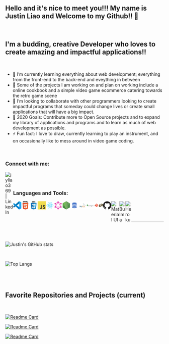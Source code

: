 ## Hello and it's nice to meet you!!! My name is Justin Liao and Welcome to my Github!! 👋

<!-- [![Website](https://img.shields.io/website?label=codeSTACKr.com&style=for-the-badge&url=https%3A%2F%2Fcodestackr.com)](https://codestackr.com)
[![Twitter Follow](https://img.shields.io/twitter/follow/codeSTACKr?color=1DA1F2&logo=twitter&style=for-the-badge)](https://twitter.com/intent/follow?original_referer=https%3A%2F%2Fgithub.com%2FcodeSTACKr&screen_name=codeSTACKr) -->

<br />

## I'm a budding, creative Developer who loves to create amazing and impactful applications!!

<br />

- 🌱 I’m currently learning everything about web development; everything from the front-end to  the back-end and eveything in between
- 🌱 Some of the projects I am working on and plan on working include a online cookbook and a simple video game ecommerce catering towards the retro game scene
- 👯 I’m looking to collaborate with other programmers looking to create impactful programs that someday could change lives or create small applications that will have a big impact.
- 🥅 2020 Goals: Contribute more to Open Source projects and to expand my library of applications and programs and to learn as much of web development as possible.
- ⚡ Fun fact: I love to draw, currently learning to play an instrument, and on occasionally like to mess around in video game coding. 

<br />

### Connect with me:
[<img align="left" alt="jyliao369 | LinkedIn" width="25px" src="https://cdn.jsdelivr.net/npm/simple-icons@v3/icons/linkedin.svg" />][linkedin]

<br/>
<br/>

### Languages and Tools:
<img align="left" alt="Visual Studio Code" width="26px" src="https://raw.githubusercontent.com/github/explore/80688e429a7d4ef2fca1e82350fe8e3517d3494d/topics/visual-studio-code/visual-studio-code.png"/>
<img align="left" alt="HTML5" width="26px" src="https://raw.githubusercontent.com/github/explore/80688e429a7d4ef2fca1e82350fe8e3517d3494d/topics/html/html.png" />
<img align="left" alt="CSS3" width="26px" src="https://raw.githubusercontent.com/github/explore/80688e429a7d4ef2fca1e82350fe8e3517d3494d/topics/css/css.png" />
<img align="left" alt="JavaScript" width="26px" src="https://raw.githubusercontent.com/github/explore/80688e429a7d4ef2fca1e82350fe8e3517d3494d/topics/javascript/javascript.png" />
<img align="left" alt="React" width="26px" src="https://raw.githubusercontent.com/github/explore/80688e429a7d4ef2fca1e82350fe8e3517d3494d/topics/react/react.png" />
<img align="left" alt="GraphQL" width="26px" src="https://raw.githubusercontent.com/github/explore/80688e429a7d4ef2fca1e82350fe8e3517d3494d/topics/graphql/graphql.png" />
<img align="left" alt="Node.js" width="26px" src="https://raw.githubusercontent.com/github/explore/80688e429a7d4ef2fca1e82350fe8e3517d3494d/topics/nodejs/nodejs.png" />
<img align="left" alt="SQL" width="26px" src="https://raw.githubusercontent.com/github/explore/80688e429a7d4ef2fca1e82350fe8e3517d3494d/topics/sql/sql.png" />
<img align="left" alt="MySQL" width="26px" src="https://raw.githubusercontent.com/github/explore/80688e429a7d4ef2fca1e82350fe8e3517d3494d/topics/mysql/mysql.png" />
<img align="left" alt="MongoDB" width="26px" src="https://raw.githubusercontent.com/github/explore/80688e429a7d4ef2fca1e82350fe8e3517d3494d/topics/mongodb/mongodb.png" />
<img align="left" alt="Git" width="26px" src="https://raw.githubusercontent.com/github/explore/80688e429a7d4ef2fca1e82350fe8e3517d3494d/topics/git/git.png" />
<img align="left" alt="GitHub" width="26px" src="https://raw.githubusercontent.com/github/explore/78df643247d429f6cc873026c0622819ad797942/topics/github/github.png" />
<img align="left" alt="Material UI" width="26px" src="https://mui.com/static/logo.png" />
<img align="left" alt="Bulma" width="19px" src="https://iconape.com/wp-content/files/df/370667/svg/370667.svg" />
<img align="left" alt="Heroku" width="19px" src="https://cdn.iconscout.com/icon/free/png-256/heroku-3628830-3030107.png" />

<br />
<br />
<br />

---

<br />
<br />

![Justin's GitHub stats](https://github-readme-stats.vercel.app/api?username=jyliao369&show_icons=true&theme=tokyonight)

<br />

![Top Langs](https://github-readme-stats.vercel.app/api/top-langs/?username=jyliao369&show_icons=true&theme=tokyonight)

<br />
<br />

## Favorite Repositories and Projects (current)

<br />

[![Readme Card](https://github-readme-stats.vercel.app/api/pin/?username=jyliao369&repo=MyCookBook&show_icons=true&theme=tokyonight)](https://github.com/jyliao369/MyCookBook)

[![Readme Card](https://github-readme-stats.vercel.app/api/pin/?username=jyliao369&repo=FeedIt&show_icons=true&theme=tokyonight)](https://github.com/jyliao369/FeedIt)

[![Readme Card](https://github-readme-stats.vercel.app/api/pin/?username=jyliao369&repo=GameStore&show_icons=true&theme=tokyonight)](https://github.com/jyliao369/GameStore)



[linkedin]: https://www.linkedin.com/in/justin-liao-64a75a17a/